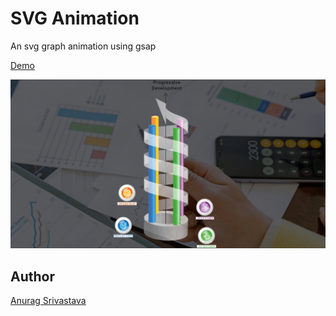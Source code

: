 # SVG Animation

An svg graph animation using gsap

[Demo](https://envisagecyberart.in/projects/animations/svg/)

![Screenshot](Screenshot.png?raw=true)

## Author
[Anurag Srivastava](https://www.envisagecyberart.in)

